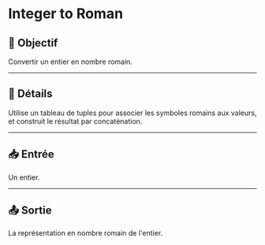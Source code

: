 # Integer to Roman

## 🎯 Objectif

Convertir un entier en nombre romain.

---

## 📝 Détails

Utilise un tableau de tuples pour associer les symboles romains aux valeurs, et construit le résultat par concaténation.

---

## 📥 Entrée

Un entier.

---

## 📤 Sortie

La représentation en nombre romain de l'entier.

